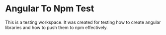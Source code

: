 # Angular To Npm Test

This is a testing workspace. It was created for testing how to create angular libraries and how to push them to npm effectively.
